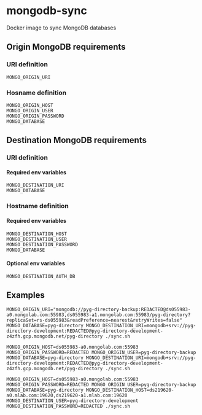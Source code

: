 # mongodb-sync
Docker image to sync MongoDB databases


## Origin MongoDB requirements

### URI definition

```
MONGO_ORIGIN_URI
```

### Hosname definition

```
MONGO_ORIGIN_HOST
MONGO_ORIGIN_USER
MONGO_ORIGIN_PASSWORD
MONGO_DATABASE
```

## Destination MongoDB requirements

### URI definition

#### Required env variables

```
MONGO_DESTINATION_URI
MONGO_DATABASE
```

### Hostname definition

#### Required env variables

```
MONGO_DESTINATION_HOST
MONGO_DESTINATION_USER
MONGO_DESTINATION_PASSWORD
MONGO_DATABASE
```

#### Optional env variables

```
MONGO_DESTINATION_AUTH_DB
```

## Examples

```
MONGO_ORIGIN_URI="mongodb://pyg-directory-backup:REDACTED@ds055983-a0.mongolab.com:55983,ds055983-a1.mongolab.com:55983/pyg-directory?replicaSet=rs-ds055983&readPreference=nearest&retryWrites=false" MONGO_DATABASE=pyg-directory MONGO_DESTINATION_URI=mongodb+srv://pyg-directory-development:REDACTED@pyg-directory-development-z4zfh.gcp.mongodb.net/pyg-directory ./sync.sh
```

```
MONGO_ORIGIN_HOST=ds055983-a0.mongolab.com:55983 MONGO_ORIGIN_PASSWORD=REDACTED MONGO_ORIGIN_USER=pyg-directory-backup MONGO_DATABASE=pyg-directory MONGO_DESTINATION_URI=mongodb+srv://pyg-directory-development:REDACTED@pyg-directory-development-z4zfh.gcp.mongodb.net/pyg-directory ./sync.sh
```

```
MONGO_ORIGIN_HOST=ds055983-a0.mongolab.com:55983 MONGO_ORIGIN_PASSWORD=REDACTED MONGO_ORIGIN_USER=pyg-directory-backup MONGO_DATABASE=pyg-directory MONGO_DESTINATION_HOST=ds219620-a0.mlab.com:19620,ds219620-a1.mlab.com:19620 MONGO_DESTINATION_USER=pyg-directory-development MONGO_DESTINATION_PASSWORD=REDACTED ./sync.sh
```
